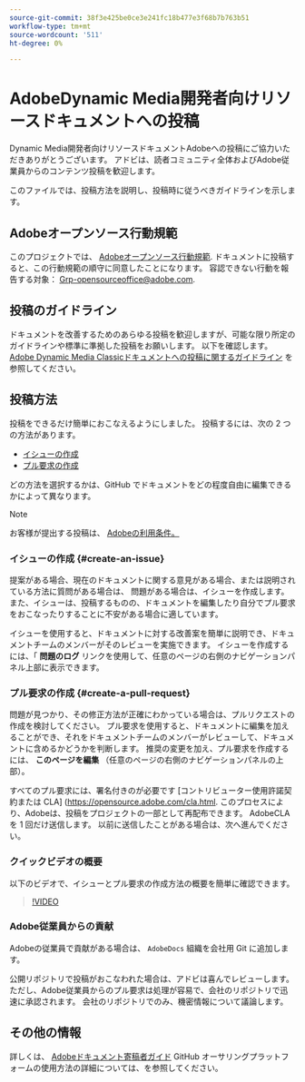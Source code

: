 ```yaml
---
source-git-commit: 38f3e425be0ce3e241fc18b477e3f68b7b763b51
workflow-type: tm+mt
source-wordcount: '511'
ht-degree: 0%

---
```

# AdobeDynamic Media開発者向けリソースドキュメントへの投稿

Dynamic Media開発者向けリソースドキュメントAdobeへの投稿にご協力いただきありがとうございます。 アドビは、読者コミュニティ全体およびAdobe従業員からのコンテンツ投稿を歓迎します。

このファイルでは、投稿方法を説明し、投稿時に従うべきガイドラインを示します。

## Adobeオープンソース行動規範

このプロジェクトでは、 [Adobeオープンソース行動規範](code-of-conduct.md). ドキュメントに投稿すると、この行動規範の順守に同意したことになります。 容認できない行動を報告する対象： [Grp-opensourceoffice@adobe.com](mailto:Grp-opensourceoffice@adobe.com).

## 投稿のガイドライン

ドキュメントを改善するためのあらゆる投稿を歓迎しますが、可能な限り所定のガイドラインや標準に準拠した投稿をお願いします。 以下を確認します。 [Adobe Dynamic Media Classicドキュメントへの投稿に関するガイドライン](guidelines.md) を参照してください。

## 投稿方法

投稿をできるだけ簡単におこなえるようにしました。 投稿するには、次の 2 つの方法があります。

* [イシューの作成](#create-an-issue)
* [プル要求の作成](#create-a-pull-request)

どの方法を選択するかは、GitHub でドキュメントをどの程度自由に編集できるかによって異なります。

>[!NOTE]
>
>お客様が提出する投稿は、 [Adobeの利用条件。](https://www.adobe.com/legal/terms.html)

### イシューの作成 {#create-an-issue}

提案がある場合、現在のドキュメントに関する意見がある場合、または説明されている方法に質問がある場合は、 問題がある場合は、イシューを作成します。 また、イシューは、投稿するものの、ドキュメントを編集したり自分でプル要求をおこなったりすることに不安がある場合に適しています。

イシューを使用すると、ドキュメントに対する改善案を簡単に説明でき、ドキュメントチームのメンバーがそのレビューを実施できます。 イシューを作成するには、「 **問題のログ** リンクを使用して、任意のページの右側のナビゲーションパネル上部に表示できます。

### プル要求の作成 {#create-a-pull-request}

問題が見つかり、その修正方法が正確にわかっている場合は、プルリクエストの作成を検討してください。 プル要求を使用すると、ドキュメントに編集を加えることができ、それをドキュメントチームのメンバーがレビューして、ドキュメントに含めるかどうかを判断します。 推奨の変更を加え、プル要求を作成するには、 **このページを編集** （任意のページの右側のナビゲーションパネルの上部）。

すべてのプル要求には、署名付きのが必要です [コントリビューター使用許諾契約または CLA] (https://opensource.adobe.com/cla.html. このプロセスにより、Adobeは、投稿をプロジェクトの一部として再配布できます。 AdobeCLA を 1 回だけ送信します。 以前に送信したことがある場合は、次へ進んでください。

### クイックビデオの概要

以下のビデオで、イシューとプル要求の作成方法の概要を簡単に確認できます。

>[!VIDEO](https://video.tv.adobe.com/v/27069)

### Adobe従業員からの貢献

Adobeの従業員で貢献がある場合は、 `AdobeDocs` 組織を会社用 Git に追加します。

公開リポジトリで投稿がおこなわれた場合は、アドビは喜んでレビューします。 ただし、Adobe従業員からのプル要求は処理が容易で、会社のリポジトリで迅速に承認されます。 会社のリポジトリでのみ、機密情報について議論します。

## その他の情報

詳しくは、 [Adobeドキュメント寄稿者ガイド](https://experienceleague.adobe.com/docs/contributor/contributor-guide/introduction.html?lang=ja) GitHub オーサリングプラットフォームの使用方法の詳細については、を参照してください。
